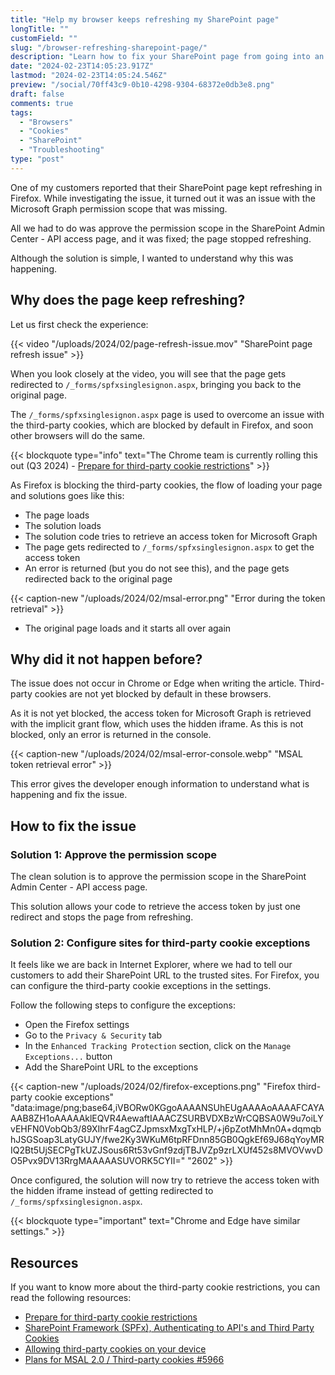 ```yaml
---
title: "Help my browser keeps refreshing my SharePoint page"
longTitle: ""
customField: ""
slug: "/browser-refreshing-sharepoint-page/"
description: "Learn how to fix your SharePoint page from going into an endless refreshing loop when third-party cookies are blocked."
date: "2024-02-23T14:05:23.917Z"
lastmod: "2024-02-23T14:05:24.546Z"
preview: "/social/70ff43c9-0b10-4298-9304-68372e0db3e8.png"
draft: false
comments: true
tags:
  - "Browsers"
  - "Cookies"
  - "SharePoint"
  - "Troubleshooting"
type: "post"
---
```


One of my customers reported that their SharePoint page kept refreshing in Firefox. While investigating the issue, it turned out it was an issue with the Microsoft Graph permission scope that was missing.

All we had to do was approve the permission scope in the SharePoint Admin Center - API access page, and it was fixed; the page stopped refreshing.

Although the solution is simple, I wanted to understand why this was happening.

## Why does the page keep refreshing?

Let us first check the experience:

{{< video "/uploads/2024/02/page-refresh-issue.mov" "SharePoint page refresh issue" >}}

When you look closely at the video, you will see that the page gets redirected to `/_forms/spfxsinglesignon.aspx`, bringing you back to the original page.

The `/_forms/spfxsinglesignon.aspx` page is used to overcome an issue with the third-party cookies, which are blocked by default in Firefox, and soon other browsers will do the same.

{{< blockquote type="info" text="The Chrome team is currently rolling this out (Q3 2024) - [Prepare for third-party cookie restrictions](https://developers.google.com/privacy-sandbox/3pcd)" >}}

As Firefox is blocking the third-party cookies, the flow of loading your page and solutions goes like this:

- The page loads
- The solution loads
- The solution code tries to retrieve an access token for Microsoft Graph
- The page gets redirected to `/_forms/spfxsinglesignon.aspx` to get the access token
- An error is returned (but you do not see this), and the page gets redirected back to the original page

{{< caption-new "/uploads/2024/02/msal-error.png" "Error during the token retrieval" >}}

- The original page loads and it starts all over again

## Why did it not happen before?

The issue does not occur in Chrome or Edge when writing the article. Third-party cookies are not yet blocked by default in these browsers.

As it is not yet blocked, the access token for Microsoft Graph is retrieved with the implicit grant flow, which uses the hidden iframe. As this is not blocked, only an error is returned in the console.

{{< caption-new "/uploads/2024/02/msal-error-console.webp" "MSAL token retrieval error" >}}

This error gives the developer enough information to understand what is happening and fix the issue.

## How to fix the issue

### Solution 1: Approve the permission scope

The clean solution is to approve the permission scope in the SharePoint Admin Center - API access page. 

This solution allows your code to retrieve the access token by just one redirect and stops the page from refreshing.

### Solution 2: Configure sites for third-party cookie exceptions

It feels like we are back in Internet Explorer, where we had to tell our customers to add their SharePoint URL to the trusted sites. For Firefox, you can configure the third-party cookie exceptions in the settings.

Follow the following steps to configure the exceptions:

- Open the Firefox settings
- Go to the `Privacy & Security` tab
- In the `Enhanced Tracking Protection` section, click on the `Manage Exceptions...` button
- Add the SharePoint URL to the exceptions

{{< caption-new "/uploads/2024/02/firefox-exceptions.png" "Firefox third-party cookie exceptions"  "data:image/png;base64,iVBORw0KGgoAAAANSUhEUgAAAAoAAAAFCAYAAAB8ZH1oAAAAAklEQVR4AewaftIAAACZSURBVDXBzWrCQBSA0W9u7oiLYvEHFN0VobQb3/89XIhrF4agCZJpmsxMxgTxHLP/+j6pZotMhMn0A+dqmqbhJSGSoap3LatyGUJY/fwe2Ky3WKuM6tpRFDnn85GB0QgkEf69J68qYoyMRIQ2Bt5UjSECPgTkUZJSous6Rt53vGnf9zdjTBJVZp9zrLXUf452s8MVOVwvDO5Pvx9DV13RrgMAAAAASUVORK5CYII=" "2602" >}}

Once configured, the solution will now try to retrieve the access token with the hidden iframe instead of getting redirected to `/_forms/spfxsinglesignon.aspx`.

{{< blockquote type="important" text="Chrome and Edge have similar settings." >}}

## Resources

If you want to know more about the third-party cookie restrictions, you can read the following resources:

- [Prepare for third-party cookie restrictions](https://developers.google.com/privacy-sandbox/3pcd)
- [SharePoint Framework (SPFx), Authenticating to API's and Third Party Cookies](https://www.blimped.nl/spfx-authentication-and-third-party-cookies/)
- [Allowing third-party cookies on your device](https://desystemshelp.leeds.ac.uk/help-allowing-third-party-cookies/)
- [Plans for MSAL 2.0 / Third-party cookies #5966](https://github.com/SharePoint/sp-dev-docs/issues/5966)
